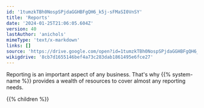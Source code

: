 ```yaml
---
id: '1tumzkTBh0NospSPjdaGGHBFgQH6_k5j-sFMaSI0VnSY'
title: 'Reports'
date: '2024-01-25T21:06:05.604Z'
version: 40
lastAuthor: 'anichols'
mimeType: 'text/x-markdown'
links: []
source: 'https://drive.google.com/open?id=1tumzkTBh0NospSPjdaGGHBFgQH6_k5j-sFMaSI0VnSY'
wikigdrive: '8cb7d1655146bef4a73c283dab1861495e6fce27'
---
```

Reporting is an important aspect of any business. That's why {{% system-name %}} provides a wealth of resources to cover almost any reporting needs.

{{% children %}}
